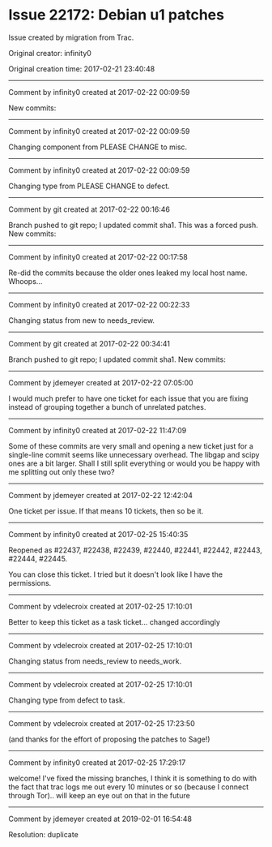 # Issue 22172: Debian u1 patches

Issue created by migration from Trac.

Original creator: infinity0

Original creation time: 2017-02-21 23:40:48




---

Comment by infinity0 created at 2017-02-22 00:09:59

New commits:


---

Comment by infinity0 created at 2017-02-22 00:09:59

Changing component from PLEASE CHANGE to misc.


---

Comment by infinity0 created at 2017-02-22 00:09:59

Changing type from PLEASE CHANGE to defect.


---

Comment by git created at 2017-02-22 00:16:46

Branch pushed to git repo; I updated commit sha1. This was a forced push. New commits:


---

Comment by infinity0 created at 2017-02-22 00:17:58

Re-did the commits because the older ones leaked my local host name. Whoops...


---

Comment by infinity0 created at 2017-02-22 00:22:33

Changing status from new to needs_review.


---

Comment by git created at 2017-02-22 00:34:41

Branch pushed to git repo; I updated commit sha1. New commits:


---

Comment by jdemeyer created at 2017-02-22 07:05:00

I would much prefer to have one ticket for each issue that you are fixing instead of grouping together a bunch of unrelated patches.


---

Comment by infinity0 created at 2017-02-22 11:47:09

Some of these commits are very small and opening a new ticket just for a single-line commit seems like unnecessary overhead. The libgap and scipy ones are a bit larger. Shall I still split everything or would you be happy with me splitting out only these two?


---

Comment by jdemeyer created at 2017-02-22 12:42:04

One ticket per issue. If that means 10 tickets, then so be it.


---

Comment by infinity0 created at 2017-02-25 15:40:35

Reopened as #22437, #22438, #22439, #22440, #22441, #22442, #22443, #22444, #22445.

You can close this ticket. I tried but it doesn't look like I have the permissions.


---

Comment by vdelecroix created at 2017-02-25 17:10:01

Better to keep this ticket as a task ticket... changed accordingly


---

Comment by vdelecroix created at 2017-02-25 17:10:01

Changing status from needs_review to needs_work.


---

Comment by vdelecroix created at 2017-02-25 17:10:01

Changing type from defect to task.


---

Comment by vdelecroix created at 2017-02-25 17:23:50

(and thanks for the effort of proposing the patches to Sage!)


---

Comment by infinity0 created at 2017-02-25 17:29:17

welcome! I've fixed the missing branches, I think it is something to do with the fact that trac logs me out every 10 minutes or so (because I connect through Tor).. will keep an eye out on that in the future


---

Comment by jdemeyer created at 2019-02-01 16:54:48

Resolution: duplicate
